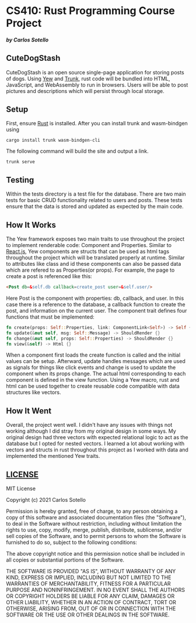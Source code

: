 # CS410: Rust Programming Course Project
##### by Carlos Sotello

## CuteDogStash
CuteDogStash is an open source single-page application for storing posts of dogs. 
Using [Yew](https://github.com/yewstack/yew) and [Trunk](https://github.com/thedodd/trunk), rust code will be bundled into HTML, JavaScript, and WebAssembly to run in browsers. 
Users will be able to post pictures and descriptions which will persist through local storage. 

## Setup
First, ensure [Rust](https://www.rust-lang.org/tools/install) is installed. 
After you can install trunk and wasm-bindgen using 
```
cargo install trunk wasm-bindgen-cli
```

The following command will build the site and output a link.
```
trunk serve
```

## Testing 
Within the tests directory is a test file for the database. There are two main tests for basic CRUD functionality related to users and posts. These tests ensure that the data is stored and updated as expected by the main code. 

## How It Works
The Yew framework exposes two main traits to use throughout the project to implement renderable code: Component and Properties. Similar to [React.js](https://reactjs.org/), Yew components are structs that can be used as html tags throughout the project which will be translated properly at runtime. Similar to attributes like class and id these components can also be passed data which are refered to as Properties(or props). For example, the page to create a post is referenced like this:
```html
<Post db=&self.db callback=create_post user=&self.user/>
```
Here Post is the component with properties: db, callback, and user. 
In this case there is a reference to the database, a callback function to create the post, and information on the current user.
The component trait defines four functions that must be implemented:
```rust
fn create(props: Self::Properties, link: ComponentLink<Self>) -> Self {}
fn update(&mut self, msg: Self::Message) -> ShouldRender {}
fn change(&mut self, props: Self::Properties) -> ShouldRender {}
fn view(&self) -> Html {}
```
When a component first loads the create function is called and the initial values can be setup. Afterward, update handles messages which are used as signals for things like click events and change is used to update the component when its props change. The actual html corresponding to each component is defined in the view function. Using a Yew macro, rust and html can be used together to create reusable code compatible with data structures like vectors.   
## How It Went
Overall, the project went well. I didn't have any issues with things not working although I did stray from my original design in some ways. My original design had three vectors with expected relational logic to act as the database but I opted for nested vectors. I learned a lot about working with vectors and structs in rust throughout this project as I worked with data and implemented the mentioned Yew traits.     

## [LICENSE](LICENSE)
MIT License

Copyright (c) 2021 Carlos Sotello

Permission is hereby granted, free of charge, to any person obtaining a copy
of this software and associated documentation files (the "Software"), to deal
in the Software without restriction, including without limitation the rights
to use, copy, modify, merge, publish, distribute, sublicense, and/or sell
copies of the Software, and to permit persons to whom the Software is
furnished to do so, subject to the following conditions:

The above copyright notice and this permission notice shall be included in all
copies or substantial portions of the Software.

THE SOFTWARE IS PROVIDED "AS IS", WITHOUT WARRANTY OF ANY KIND, EXPRESS OR
IMPLIED, INCLUDING BUT NOT LIMITED TO THE WARRANTIES OF MERCHANTABILITY,
FITNESS FOR A PARTICULAR PURPOSE AND NONINFRINGEMENT. IN NO EVENT SHALL THE
AUTHORS OR COPYRIGHT HOLDERS BE LIABLE FOR ANY CLAIM, DAMAGES OR OTHER
LIABILITY, WHETHER IN AN ACTION OF CONTRACT, TORT OR OTHERWISE, ARISING FROM,
OUT OF OR IN CONNECTION WITH THE SOFTWARE OR THE USE OR OTHER DEALINGS IN THE
SOFTWARE.
